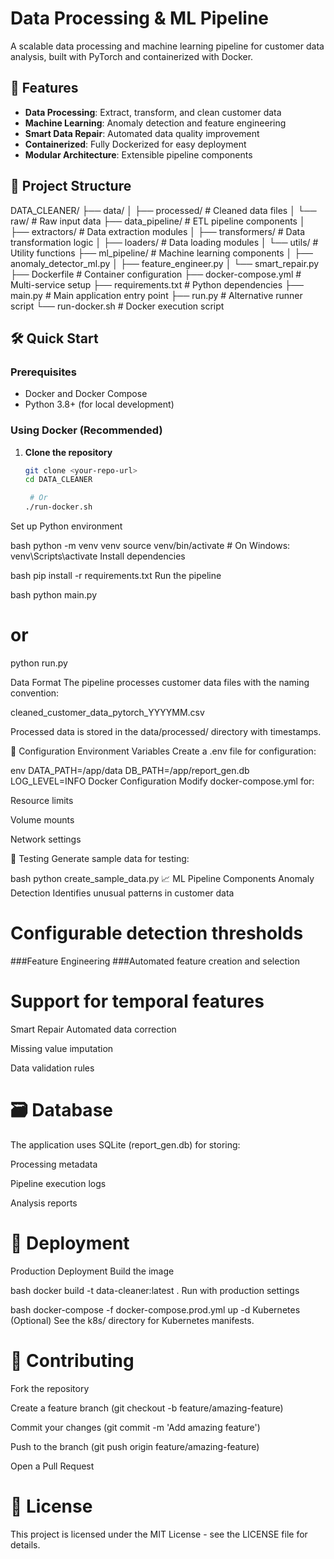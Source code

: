 # Data Processing & ML Pipeline

A scalable data processing and machine learning pipeline for customer data analysis, built with PyTorch and containerized with Docker.

## 🚀 Features

- **Data Processing**: Extract, transform, and clean customer data
- **Machine Learning**: Anomaly detection and feature engineering
- **Smart Data Repair**: Automated data quality improvement
- **Containerized**: Fully Dockerized for easy deployment
- **Modular Architecture**: Extensible pipeline components

## 📁 Project Structure
DATA_CLEANER/
├── data/
│ ├── processed/ # Cleaned data files
│ └── raw/ # Raw input data
├── data_pipeline/ # ETL pipeline components
│ ├── extractors/ # Data extraction modules
│ ├── transformers/ # Data transformation logic
│ ├── loaders/ # Data loading modules
│ └── utils/ # Utility functions
├── ml_pipeline/ # Machine learning components
│ ├── anomaly_detector_ml.py
│ ├── feature_engineer.py
│ └── smart_repair.py
├── Dockerfile # Container configuration
├── docker-compose.yml # Multi-service setup
├── requirements.txt # Python dependencies
├── main.py # Main application entry point
├── run.py # Alternative runner script
└── run-docker.sh # Docker execution script




## 🛠️ Quick Start

### Prerequisites

- Docker and Docker Compose
- Python 3.8+ (for local development)

### Using Docker (Recommended)

1. **Clone the repository**
   ```bash
   git clone <your-repo-url>
   cd DATA_CLEANER

    # Or
   ./run-docker.sh


Set up Python environment

bash
python -m venv venv
source venv/bin/activate  # On Windows: venv\Scripts\activate
Install dependencies

bash
pip install -r requirements.txt
Run the pipeline

bash
python main.py
# or
python run.py



Data Format
The pipeline processes customer data files with the naming convention:

cleaned_customer_data_pytorch_YYYYMM.csv

Processed data is stored in the data/processed/ directory with timestamps.

🔧 Configuration
Environment Variables
Create a .env file for configuration:

env
DATA_PATH=/app/data
DB_PATH=/app/report_gen.db
LOG_LEVEL=INFO
Docker Configuration
Modify docker-compose.yml for:

Resource limits

Volume mounts

Network settings

🧪 Testing
Generate sample data for testing:

bash
python create_sample_data.py
📈 ML Pipeline Components
Anomaly Detection
Identifies unusual patterns in customer data

# Configurable detection thresholds

###Feature Engineering
###Automated feature creation and selection

# Support for temporal features

Smart Repair
Automated data correction

Missing value imputation

Data validation rules

# 🗃️ Database
The application uses SQLite (report_gen.db) for storing:

Processing metadata

Pipeline execution logs

Analysis reports

# 🚢 Deployment
Production Deployment
Build the image

bash
docker build -t data-cleaner:latest .
Run with production settings

bash
docker-compose -f docker-compose.prod.yml up -d
Kubernetes (Optional)
See the k8s/ directory for Kubernetes manifests.

# 🤝 Contributing
Fork the repository

Create a feature branch (git checkout -b feature/amazing-feature)

Commit your changes (git commit -m 'Add amazing feature')

Push to the branch (git push origin feature/amazing-feature)

Open a Pull Request

# 📝 License
This project is licensed under the MIT License - see the LICENSE file for details.
